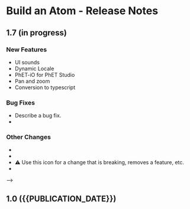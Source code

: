 # Build an Atom - Release Notes
<!-- 
Instructions:
* Replace {{SIM_TITLE}} with the simulation title.
* For a published version, replace {{PUBLICATION_DATE}} with the publication date, in year-month-day format, e.g. "2025-05-16".
* For a version that has not been published yet, replace {{PUBLICATION_DATE}} with "in progress".
* Make sure version numbers are correct, in MAJOR.MINOR format, e.g. "1.2".
* For a 1.0 release, only the 1.0 heading and date is needed. This includes ports of legacy sims.
* Developer and designer should collaborate on what to include for any release beyond 1.0. 
* For each new version, add a section to the top of these release notes - reverse chronological order, with the most-recent version at the top.

For an exemplar, see https://github.com/phetsims/balancing-chemical-equations/blob/main/doc/release-notes.md
-->


## 1.7  (in progress)

### New Features
* UI sounds
* Dynamic Locale
* PhET-iO for PhET Studio
* Pan and zoom
* Conversion to typescript


### Bug Fixes
* Describe a bug fix.
* 

### Other Changes
* 
* 
* ⚠️ Use this icon for a change that is breaking, removes a feature, etc. 
*
-->

## 1.0 ({{PUBLICATION_DATE}})
